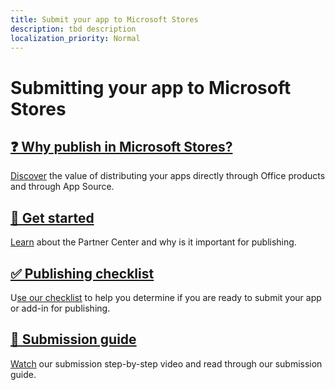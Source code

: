 ```yaml
---
title: Submit your app to Microsoft Stores
description: tbd description
localization_priority: Normal
---
```


# Submitting your app to Microsoft Stores

## [❓ Why publish in Microsoft Stores?](why-publish-in-stores.md)
[Discover](why-publish-in-stores.md) the value of distributing your apps directly through Office products and through App Source.

## [📑 Get started](getting-started.md)
[Learn](getting-started.md) about the Partner Center and why is it important for publishing. 

## [✅ Publishing checklist](checklist.md)
U[se our checklist](checklist.md) to help you determine if you are ready to submit your app or add-in for publishing.

## [🎥 Submission guide](add-in-submission-checklist.md)
[Watch](add-in-submission-checklist.md) our submission step-by-step video and read through our submission guide. 